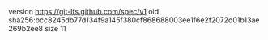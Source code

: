 version https://git-lfs.github.com/spec/v1
oid sha256:bcc8245db77d134f9a145f380cf868688003ee1f6e2f2072d01b13ae269b2ee8
size 11
